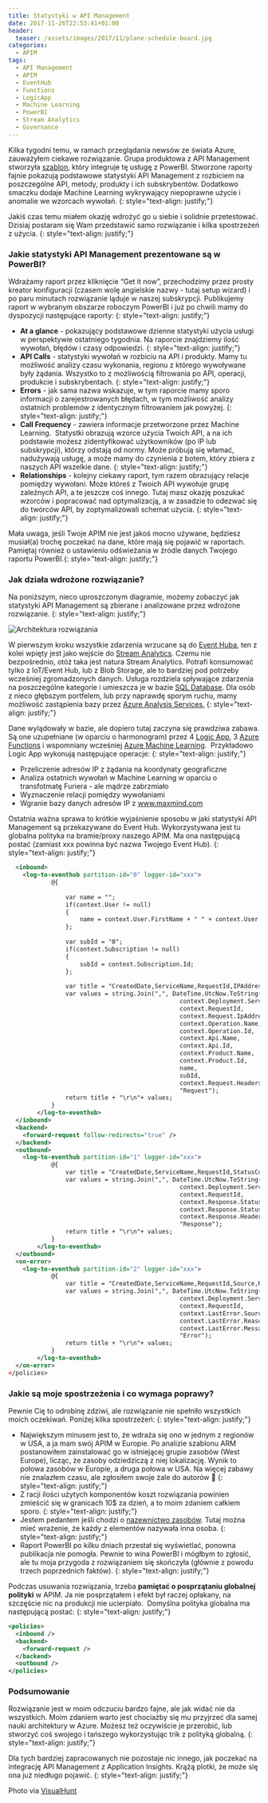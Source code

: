```yaml
---
title: Statystyki w API Management
date: 2017-11-26T22:53:41+01:00
header:
  teaser: /assets/images/2017/11/plane-schedule-board.jpg
categories:
  - APIM
tags:
  - API Management
  - APIM
  - EventHub
  - Functions
  - LogicApp
  - Machine Learning
  - PowerBI
  - Stream Analytics
  - Governance
---
```


Kilka tygodni temu, w ramach przeglądania newsów ze świata Azure, zauważyłem ciekawe rozwiązanie. Grupa produktowa z API Management stworzyła <a href="http://aka.ms/apimpbi" target="_blank" rel="noopener">szablon</a>, który integruje tę usługę z PowerBI. Stworzone raporty fajnie pokazują podstawowe statystyki API Management z rozbiciem na poszczególne API, metody, produkty i ich subskrybentów. Dodatkowo smaczku dodaje Machine Learning wykrywający niepoprawne użycie i anomalie we wzorcach wywołań.
{: style="text-align: justify;"}

Jakiś czas temu miałem okazję wdrożyć go u siebie i solidnie przetestować. Dzisiaj postaram się Wam przedstawić samo rozwiązanie i kilka spostrzeżeń z użycia.
{: style="text-align: justify;"}

### Jakie statystyki API Management prezentowane są w PowerBI?

Wdrażamy raport przez kliknięcie &#8220;Get it now&#8221;, przechodzimy przez prosty kreator konfiguracji (czasem wolę angielskie nazwy - tutaj setup wizard) i po paru minutach rozwiązanie ląduje w naszej subskrypcji. Publikujemy raport w wybranym obszarze roboczym PowerBI i już po chwili mamy do dyspozycji następujące raporty:
{: style="text-align: justify;"}

- **At a glance** - pokazujący podstawowe dzienne statystyki użycia usługi w perspektywie ostatniego tygodnia. Na raporcie znajdziemy ilość wywołań, błędów i czasy odpowiedzi.
{: style="text-align: justify;"}
- **API Calls** - statystyki wywołań w rozbiciu na API i produkty. Mamy tu możliwość analizy czasu wykonania, regionu z którego wywoływane były żądania. Wszystko to z możliwością filtrowania po API, operacji, produkcie i subskrybentach.
{: style="text-align: justify;"}
- **Errors** - jak sama nazwa wskazuje, w tym raporcie mamy sporo informacji o zarejestrowanych błędach, w tym możliwość analizy ostatnich problemów z identycznym filtrowaniem jak powyżej.
{: style="text-align: justify;"}
- **Call Frequency** - zawiera informacje przetworzone przez Machine Learning.  Statystki obrazują wzorce użycia Twoich API, a na ich podstawie możesz zidentyfikować użytkowników (po IP lub subskrypcji), którzy odstają od normy. Może próbują się włamać, nadużywają usługę, a może mamy do czynienia z botem, który zbiera z naszych API wszelkie dane.
{: style="text-align: justify;"}
- **Relationships** - kolejny ciekawy raport, tym razem obrazujący relacje pomiędzy wywołani. Może któreś z Twoich API wywołuje grupę zależnych API, a te jeszcze coś innego. Tutaj masz okazję poszukać wzorców i popracować nad optymalizacją, a w zasadzie to odezwać się do twórców API, by zoptymalizowali schemat użycia.
{: style="text-align: justify;"}

Mała uwaga, jeśli Twoje APIM nie jest jakoś mocno używane, będziesz musiał(a) trochę poczekać na dane, które mają się pojawić w raportach. Pamiętaj również o ustawieniu odświeżania w źródle danych Twojego raportu PowerBI.{: style="text-align: justify;"}

### Jak działa wdrożone rozwiązanie?

Na poniższym, nieco uproszczonym diagramie, możemy zobaczyć jak statystyki API Management są zbierane i analizowane przez wdrożone rozwiązanie.
{: style="text-align: justify;"}

![Architektura rozwiązania](/assets/images/2017/11/api-management-1024x352.png)

W pierwszym kroku wszystkie zdarzenia wrzucane są do <a href="https://azure.microsoft.com/en-us/services/event-hubs/" target="_blank" rel="noopener">Event Huba</a>, ten z kolei wpięty jest jako wejście do <a href="https://azure.microsoft.com/en-us/services/stream-analytics/" target="_blank" rel="noopener">Stream Analytics</a>. Czemu nie bezpośrednio, otóż taka jest natura Stream Analytics. Potrafi konsumować tylko z IoT/Event Hub, lub z Blob Storage, ale to bardziej pod potrzeby wcześniej zgromadzonych danych. Usługa rozdziela spływające zdarzenia na poszczególne kategorie i umieszcza je w bazie <a href="https://azure.microsoft.com/en-us/services/sql-database/" target="_blank" rel="noopener">SQL Database</a>. Dla osób z nieco głębszym portfelem, lub przy naprawdę sporym ruchu, mamy możliwość zastąpienia bazy przez <a href="https://azure.microsoft.com/en-us/services/analysis-services/" target="_blank" rel="noopener">Azure Analysis Services.</a>
{: style="text-align: justify;"}

Dane wylądowały w bazie, ale dopiero tutaj zaczyna się prawdziwa zabawa. Są one uzupełniane (w oparciu o harmonogram) przez 4 <a href="https://azure.microsoft.com/en-us/services/logic-apps/" target="_blank" rel="noopener">Logic App</a>, 3 <a href="https://azure.microsoft.com/en-us/services/functions/" target="_blank" rel="noopener">Azure Functions</a> i wspomniany wcześniej <a href="https://azure.microsoft.com/en-us/overview/machine-learning/" target="_blank" rel="noopener">Azure Machine Learning</a>.  Przykładowo Logic App wykonują następujące operacje:
{: style="text-align: justify;"}

- Przeliczenie adresów IP z żądania na koordynaty geograficzne
- Analiza ostatnich wywołań w Machine Learning w oparciu o transfotmatę Furiera - ale mądrze zabrzmiało
- Wyznaczenie relacji pomiędzy wywołaniami
- Wgranie bazy danych adresów IP z www.maxmind.com

Ostatnia ważna sprawa to krótkie wyjaśnienie sposobu w jaki statystyki API Management są przekazywane do Event Hub. Wykorzystywana jest tu globalna polityka na bramie/proxy naszego APIM. Ma ona następującą postać (zamiast xxx powinna być nazwa Twojego Event Hub).
{: style="text-align: justify;"}

```xml
  <inbound>
    <log-to-eventhub partition-id="0" logger-id="xxx">
            @{
                
                var name = "";
                if(context.User != null)
                {
                    name = context.User.FirstName + " " + context.User.LastName;
                };
                
                var subId = "0";
                if(context.Subscription != null)
                {
                    subId = context.Subscription.Id;
                };
                
                var title = "CreatedDate,ServiceName,RequestId,IPAddress,Operation,OperationId,Api,ApiId,Product,ProductId,SubscriptionName,SubscriptionId,Length,Type";
                var values = string.Join(",", DateTime.UtcNow.ToString("o"), 
                                                context.Deployment.ServiceName, 
                                                context.RequestId, 
                                                context.Request.IpAddress, 
                                                context.Operation.Name,
                                                context.Operation.Id,
                                                context.Api.Name,
                                                context.Api.Id,
                                                context.Product.Name,
                                                context.Product.Id,                                                
                                                name, 
                                                subId,
                                                context.Request.Headers.GetValueOrDefault("Content-Length", "0"),
                                                "Request");
                return title + "\r\n"+ values;
            }
        </log-to-eventhub>
  </inbound>
  <backend>
    <forward-request follow-redirects="true" />
  </backend>
  <outbound>
    <log-to-eventhub partition-id="1" logger-id="xxx">
            @{
                var title = "CreatedDate,ServiceName,RequestId,StatusCode,StatusReason,Length,Type";
                var values = string.Join(",", DateTime.UtcNow.ToString("o"), 
                                                context.Deployment.ServiceName, 
                                                context.RequestId, 
                                                context.Response.StatusCode.ToString(),
                                                context.Response.StatusReason,
                                                context.Response.Headers.GetValueOrDefault("Content-Length", "0"),
                                                "Response");
                return title + "\r\n"+ values;
            }
        </log-to-eventhub>
  </outbound>
  <on-error>
    <log-to-eventhub partition-id="2" logger-id="xxx">
            @{
                var title = "CreatedDate,ServiceName,RequestId,Source,Reason,Message,Type";
                var values = string.Join(",", DateTime.UtcNow.ToString("o"), 
                                                context.Deployment.ServiceName, 
                                                context.RequestId, 
                                                context.LastError.Source,
                                                context.LastError.Reason,
                                                context.LastError.Message,
                                                "Error");
                return title + "\r\n"+ values;
            }
        </log-to-eventhub>
  </on-error>
</policies>
```

### Jakie są moje spostrzeżenia i co wymaga poprawy?

Pewnie Cię to odrobinę zdziwi, ale rozwiązanie nie spełniło wszystkich moich oczekiwań. Poniżej kilka spostrzeżeń:
{: style="text-align: justify;"}

- Największym minusem jest to, że wdraża się ono w jednym z regionów w USA, a ja mam swój APIM w Europie. Po analizie szablonu ARM postanowiłem zainstalować go w istniejącej grupie zasobów (West Europe), licząc, że zasoby odziedziczą z niej lokalizację. Wynik to połowa zasobów w Europie, a druga połowa w USA. Na więcej zabawy nie znalazłem czasu, ale zgłosiłem swoje żale do autorów 🙂
{: style="text-align: justify;"}
- Z racji ilości użytych komponentów koszt rozwiązania powinien zmieścić się w granicach 10$ za dzień, a to moim zdaniem całkiem sporo.
{: style="text-align: justify;"}
- Jestem pedantem jeśli chodzi o <a href="https://grabarz.pl//governance/standardy-nazewnicze-zasobow-azure/" target="_blank" rel="noopener">nazewnictwo zasobów</a>. Tutaj można mieć wrażenie, że każdy z elementów nazywała inna osoba.
{: style="text-align: justify;"}
- Raport PowerBI po kilku dniach przestał się wyświetlać, ponowna publikacja nie pomogła. Pewnie to wina PowerBI i mógłbym to zgłosić, ale tu moja przygoda z rozwiązaniem się skończyła (głównie z powodu trzech poprzednich faktów).
{: style="text-align: justify;"}

Podczas usuwania rozwiązania, trzeba **pamiętać o posprzątaniu globalnej polityki** w APIM. Ja nie posprzątałem i efekt był raczej opłakany, na szczęście nic na produkcji nie ucierpiało.  Domyślna polityka globalna ma następującą postać:
{: style="text-align: justify;"}

```xml
<policies>
  <inbound />
  <backend>
    <forward-request />
  </backend>
  <outbound />
</policies>
```

### Podsumowanie

Rozwiązanie jest w moim odczuciu bardzo fajne, ale jak widać nie da wszystkich. Moim zdaniem warto jest chociażby się mu przyjrzeć dla samej nauki architektury w Azure. Możesz też oczywiście je przerobić, lub stworzyć coś swojego i tańszego wykorzystując trik z polityką globalną.
{: style="text-align: justify;"}

Dla tych bardziej zapracowanych nie pozostaje nic innego, jak poczekać na integrację API Management z Application Insights. Krążą plotki, że może się ona już niedługo pojawić.
{: style="text-align: justify;"}

Photo via [VisualHunt](https://visualhunt.com/re/52c55e)